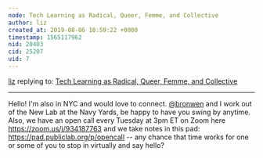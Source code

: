 ```yaml
---
node: Tech Learning as Radical, Queer, Femme, and Collective
author: liz
created_at: 2019-08-06 18:59:22 +0000
timestamp: 1565117962
nid: 20403
cid: 25207
uid: 7
---
```




[liz](../profile/liz) replying to: [Tech Learning as Radical, Queer, Femme, and Collective](../notes/techlearningcollective/08-03-2019/tech-learning-as-radical-queer-femme-and-collective)

----
Hello! I'm also in NYC and would love to connect. [@bronwen](/profile/bronwen) and I work out of the New Lab at the Navy Yards, be happy to have you swing by anytime. Also, we have an open call every Tuesday at 3pm ET on Zoom here https://zoom.us/j/934187763 and we take notes in this pad: https://pad.publiclab.org/p/opencall -- any chance that time works for one or some of you to stop in virtually and say hello? 